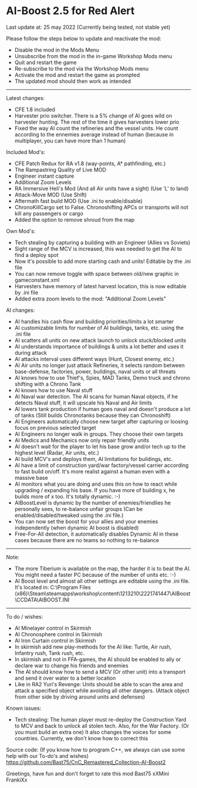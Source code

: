 # AI-Boost 2.5 for Red Alert
Last update at: 25 may 2022 (Currently being tested, not stable yet)

Please follow the steps below to update and reactivate the mod:
- Disable the mod in the Mods Menu
- Unsubscribe from the mod in the in-game Workshop Mods menu
- Quit and restart the game
- Re-subscribe to the mod via the Workshop Mods menu
- Activate the mod and restart the game as prompted
- The updated mod should then work as intended

--- 

Latest changes:
- CFE 1.8 included
- Harvester prio switcher. There is a 5% change of AI goes wild on harvester hunting. The rest of the time it gives harvesters lower prio
- Fixed the way AI count the refineries and the vessel units. He count according to the ennemies average instead of human (because in multiplayer, you can have more than 1 human)

Included Mod's:
- CFE Patch Redux for RA v1.8 (way-points, A* pathfinding, etc.)
- The Rampastring Quality of Live MOD
- Engineer instant capture
- Additional Zoom Levels
- RA Immersive Heli's Mod (And all Air units have a sight) (Use 'L' to land)
- Attack-Move MOD (Use Shift)
- Aftermath fast build MOD (Use .ini to enable/disable)
- ChronoKillCargo set to False. Chronoshifting APCs or transports will not kill any passengers or cargo
- Added the option to remove shroud from the map

Own Mod's:
- Tech stealing by capturing a building with an Engineer (Allies vs Soviets)
- Sight range of the MCV is increased, this was needed to get the AI to find a deploy spot
- Now it's possible to add more starting cash and units! Editable by the .ini file
- You can now remove toggle with space between old/new graphic in gameconstant.xml
- Harvesters have memory of latest harvest location, this is now editable by .ini file
- Added extra zoom levels to the mod: "Additional Zoom Levels"

AI changes:
- AI handles his cash flow and building priorities/limits a lot smarter
- AI customizable limits for number of AI buildings, tanks, etc. using the .ini file
- AI scatters all units on new attack launch to unlock stuck/blocked units
- AI understands importance of buildings & units a lot better and uses it during attack
- AI attacks interval uses different ways (Hunt, Closest enemy, etc.)
- AI Air units no longer just attack Refineries, it selects random between base-defense, factories, power, buildings, naval units or all threats
- AI knows how to use Thief's, Spies, MAD Tanks, Demo truck and chrono shifting with a Chrono Tank
- AI knows how to use Naval stuff
- AI Naval war detection. The AI scans for human Naval objects, if he detects Naval stuff, it will upscale his Naval and Air limits
- AI lowers tank production if human goes naval and doesn't produce a lot of tanks (Still builds Chronotanks because they can Chronoshift)
- AI Engineers automatically choose new target after capturing or loosing focus on previous selected target
- AI Engineers no longer walk in groups. They choose their own targets
- AI Medics and Mechanics now only repair friendly units
- AI doesn't wait for the player to let his base grow and/or tech up to the highest level (Radar, Air units, etc.)
- AI build MCV's and deploys them, AI limitations for buildings, etc.
- AI have a limit of construction yard/war factory/vessel carrier according to fast build on/off. It's more realist against a human even with a massive base
- AI monitors what you are doing and uses this on how to react while upgrading / expanding his base. If you have more of building x, he builds more of x too. It's totally dynamic. :-)
- AIBoostLevel is dynamic by the number of enemies/friendlies he personally sees, to re-balance unfair groups (Can be enabled/disabled/tweaked using the .ini file.)
- You can now set the boost for your allies and your enemies independently (when dynamic AI boost is disabled)
- Free-For-All detection, it automatically disables Dynamic AI in these cases because there are no teams so nothing to re-balance

---

Note:
- The more Tiberium is available on the map, the harder it is to beat the AI. You might need a faster PC because of the number of units etc.  :-)
- AI Boost level and almost all other settings are editable using the .ini file. It's located in: C:\Program Files (x86)\Steam\steamapps\workshop\content\1213210\2221741447\AIBoost\CCDATA\AIBOOST.INI

---

To do / wishes:
- AI Minelayer control in Skirmish
- AI Chronosphere control in Skirmish
- AI Iron Curtain control in Skirmish
- In skirmish add new play-methods for the AI like: Turtle, Air rush, Infantry rush, Tank rush, etc.
- In skirmish and not in FFA-games, the AI should be enabled to ally or declare war to change his friends and enemies
- The AI should know how to send a MCV (Or other unit) into a transport and send it over water to a better location
- Like in RA2 Yuri's Revenge: Units should be able to scan the area and attack a specified object while avoiding all other dangers. (Attack object from other side by driving around units and defenses)

Known issues:
- Tech stealing:
The human player must re-deploy the Construction Yard to MCV and back to unlock all stolen tech. Also, for the War Factory. (Or you must build an extra one)
It also changes the voices for some countries. Currently, we don't know how to correct this

Source code: (If you know how to program C++, we always can use some help with our To-do's and wishes)
https://github.com/Bast75/CnC_Remastered_Collection-AI-Boost2


Greetings, have fun and don't forget to rate this mod
Bast75
xXMini FrankiXx
